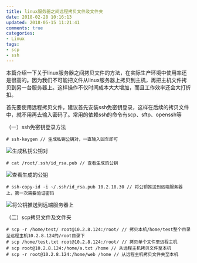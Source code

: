 ```yaml
---
title: linux服务器之间远程拷贝文件及文件夹
date: 2018-02-28 10:16:13
updated: 2018-05-15 11:21:41
comments: true
categories:
- Linux
tags:
- scp
- ssh
---
```


本篇介绍一下关于linux服务器之间拷贝文件的方法，在实际生产环境中使用率还是很高的。因为我们不可能把文件从linux服务器上拷贝到主机，再把主机文件拷贝到另一台服务器上。这样操作不仅时间成本大大增加，而且工作效率还会大打折扣。

首先要使用远程拷贝文件，建议首先安装ssh免密钥登录，这样在后续的拷贝文件中，就不用再去输入密码了。常用的依赖ssh的命令有scp、sftp、openssh等

（一）ssh免密钥登录方法

```shell
# ssh-keygen // 生成私钥公钥对，一直输入回车即可
```

![生成私钥公钥对](/blog/linux服务器之间远程拷贝文件及文件夹/db9c2660786be447af615832e167ed6b.png)

```shell
# cat /root/.ssh/id_rsa.pub // 查看生成的公钥
```

![查看生成的公钥](/blog/linux服务器之间远程拷贝文件及文件夹/0fc598c8a5fd5342810132e322d32bee.png)

```shell
# ssh-copy-id -i ~/.ssh/id_rsa.pub 10.2.18.30 // 将公钥推送到远端服务器上，第一次需要验证密码
```

![将公钥推送到远端服务器上](/blog/linux服务器之间远程拷贝文件及文件夹/42ddefd9660658418a901b2a8b1fd2e7.png)

（二）scp拷贝文件及文件夹

```shell
# scp -r /home/test/ root@10.2.8.124:/root/ // 拷贝本机/home/test整个目录至远程主机10.2.8.124的/root目录下
# scp /home/test.txt root@10.2.8.124:/root/ // 拷贝单个文件至远程主机
# scp root@10.2.8.124:/home/a.txt /home // 从远程主机拷贝文件至本机
# scp -r root@10.2.8.124:/home/web /home // 从远程主机拷贝文件夹至本机
```
